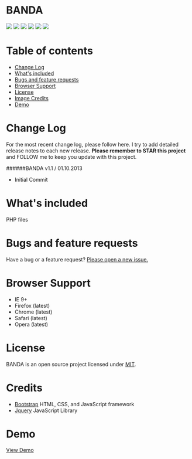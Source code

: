 BANDA
========

<a href="https://opensource.org/licenses/MIT"><img src="https://img.shields.io/badge/license-MIT-blue.svg" /></a>
<a href="http://getbootstrap.com"><img src="https://img.shields.io/badge/bootstrap-3.3.7-blue.svg" /></a>
<a href="http://jquery.com"><img src="https://img.shields.io/badge/jquery-3.1.0-blue.svg" /></a>
<img src="https://camo.githubusercontent.com/0663341d6fe5b56c35f83ee4e6d17377925cb4b1/68747470733a2f2f696d672e736869656c64732e696f2f62616467652f6c616e67756167652d5048502d626c75652e7376673f6d61784167653d32353932303030">
<a href="https://codeclimate.com/github/ganbarli/BANDA"><img src="https://codeclimate.com/github/ganbarli/BANDA/badges/gpa.svg" /></a>
<a href="https://www.codacy.com/app/ganbarli/BANDA?utm_source=github.com&amp;utm_medium=referral&amp;utm_content=ganbarli/BANDA&amp;utm_campaign=Badge_Grade"><img src="https://api.codacy.com/project/badge/Grade/eb51bc527c04437292f84cc6500a0825"/></a>



Table of contents
========

- <a href="https://github.com/ganbarli/BANDA#change-log">Change Log</a>
- <a href="https://github.com/ganbarli/BANDA#whats-included">What's included</a>
- <a href="https://github.com/ganbarli/BANDA#bugs-and-feature-requests">Bugs and feature requests</a>
- <a href="https://github.com/ganbarli/BANDA#browser-support">Browser Support</a>
- <a href="https://github.com/ganbarli/BANDA#license">License</a>
- <a href="https://github.com/ganbarli/BANDA#image-credits">Image Credits</a>
- <a href="https://github.com/ganbarli/BANDA#demo">Demo</a>

Change Log
========

For the most recent change log, please follow here. I try to add detailed release notes to each new release. **Please remember to STAR this project** and FOLLOW me to keep you update with this project.


######BANDA v1.1 / 01.10.2013

- Initial Commit

What's included
========

PHP files

Bugs and feature requests
========

Have a bug or a feature request? <a href="https://github.com/ganbarli/BANDA/issues/new">Please open a new issue.</a>

Browser Support
========

- IE 9+
- Firefox (latest)
- Chrome (latest)
- Safari (latest)
- Opera (latest)

License
========

BANDA is an open source project licensed under <a href="http://opensource.org/licenses/MIT" target="blank">MIT</a>.

Credits
========

- <a href="https://github.com/twbs/bootstrap">Bootstrap</a> HTML, CSS, and JavaScript framework
- <a href="https://github.com/jquery/jquery">Jquery</a> JavaScript Library

Demo
========

<a href="http://demo.mtaandao.co.ke/jabali">View Demo</a>
